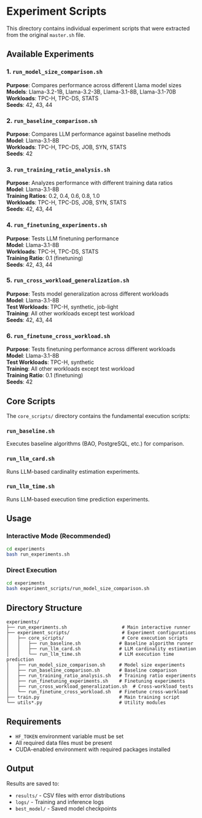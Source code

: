 # Experiment Scripts

This directory contains individual experiment scripts that were extracted from the original `master.sh` file.

## Available Experiments

### 1. `run_model_size_comparison.sh`
**Purpose**: Compares performance across different Llama model sizes  
**Models**: Llama-3.2-1B, Llama-3.2-3B, Llama-3.1-8B, Llama-3.1-70B  
**Workloads**: TPC-H, TPC-DS, STATS  
**Seeds**: 42, 43, 44

### 2. `run_baseline_comparison.sh`
**Purpose**: Compares LLM performance against baseline methods  
**Model**: Llama-3.1-8B  
**Workloads**: TPC-H, TPC-DS, JOB, SYN, STATS  
**Seeds**: 42

### 3. `run_training_ratio_analysis.sh`
**Purpose**: Analyzes performance with different training data ratios  
**Model**: Llama-3.1-8B  
**Training Ratios**: 0.2, 0.4, 0.6, 0.8, 1.0  
**Workloads**: TPC-H, TPC-DS, JOB, SYN, STATS  
**Seeds**: 42, 43, 44

### 4. `run_finetuning_experiments.sh`
**Purpose**: Tests LLM finetuning performance  
**Model**: Llama-3.1-8B  
**Workloads**: TPC-H, TPC-DS, STATS  
**Training Ratio**: 0.1 (finetuning)  
**Seeds**: 42, 43, 44

### 5. `run_cross_workload_generalization.sh`
**Purpose**: Tests model generalization across different workloads  
**Model**: Llama-3.1-8B  
**Test Workloads**: TPC-H, synthetic, job-light  
**Training**: All other workloads except test workload  
**Seeds**: 42, 43, 44

### 6. `run_finetune_cross_workload.sh`
**Purpose**: Tests finetuning performance across different workloads  
**Model**: Llama-3.1-8B  
**Test Workloads**: TPC-H, synthetic  
**Training**: All other workloads except test workload  
**Training Ratio**: 0.1 (finetuning)  
**Seeds**: 42

## Core Scripts

The `core_scripts/` directory contains the fundamental execution scripts:

### `run_baseline.sh`
Executes baseline algorithms (BAO, PostgreSQL, etc.) for comparison.

### `run_llm_card.sh`
Runs LLM-based cardinality estimation experiments.

### `run_llm_time.sh`
Runs LLM-based execution time prediction experiments.

## Usage

### Interactive Mode (Recommended)
```bash
cd experiments
bash run_experiments.sh
```

### Direct Execution
```bash
cd experiments
bash experiment_scripts/run_model_size_comparison.sh
```

## Directory Structure

```
experiments/
├── run_experiments.sh                    # Main interactive runner
├── experiment_scripts/                   # Experiment configurations
│   ├── core_scripts/                     # Core execution scripts
│   │   ├── run_baseline.sh              # Baseline algorithm runner
│   │   ├── run_llm_card.sh              # LLM cardinality estimation
│   │   └── run_llm_time.sh              # LLM execution time prediction
│   ├── run_model_size_comparison.sh     # Model size experiments
│   ├── run_baseline_comparison.sh       # Baseline comparison
│   ├── run_training_ratio_analysis.sh   # Training ratio experiments
│   ├── run_finetuning_experiments.sh    # Finetuning experiments
│   ├── run_cross_workload_generalization.sh  # Cross-workload tests
│   └── run_finetune_cross_workload.sh   # Finetune cross-workload
├── train.py                             # Main training script
└── utils*.py                            # Utility modules
```

## Requirements

- `HF_TOKEN` environment variable must be set
- All required data files must be present
- CUDA-enabled environment with required packages installed

## Output

Results are saved to:
- `results/` - CSV files with error distributions
- `logs/` - Training and inference logs
- `best_model/` - Saved model checkpoints 